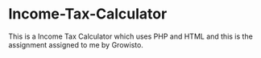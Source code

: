 # Income-Tax-Calculator
This is a Income Tax Calculator which uses PHP and HTML and this is the assignment assigned to me by Growisto.

